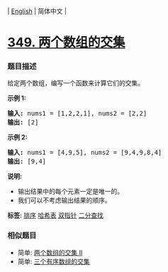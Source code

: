 | [English](README_EN.md) | 简体中文 |

# [349. 两个数组的交集](https://leetcode-cn.com/problems/intersection-of-two-arrays)
 ### 题目描述
<p>给定两个数组，编写一个函数来计算它们的交集。</p>

<p><strong>示例 1:</strong></p>

<pre><strong>输入: </strong>nums1 = [1,2,2,1], nums2 = [2,2]
<strong>输出: </strong>[2]
</pre>

<p><strong>示例 2:</strong></p>

<pre><strong>输入: </strong>nums1 = [4,9,5], nums2 = [9,4,9,8,4]
<strong>输出: </strong>[9,4]</pre>

<p><strong>说明:</strong></p>

<ul>
	<li>输出结果中的每个元素一定是唯一的。</li>
	<li>我们可以不考虑输出结果的顺序。</li>
</ul>

**标签:**  [排序](https://leetcode-cn.com/tag/sort) [哈希表](https://leetcode-cn.com/tag/hash-table) [双指针](https://leetcode-cn.com/tag/two-pointers) [二分查找](https://leetcode-cn.com/tag/binary-search) 
 ### 相似题目
- 简单:	[两个数组的交集 II](https://leetcode-cn.com/problems/intersection-of-two-arrays-ii) 
- 简单:	[三个有序数组的交集](https://leetcode-cn.com/problems/intersection-of-three-sorted-arrays) 
